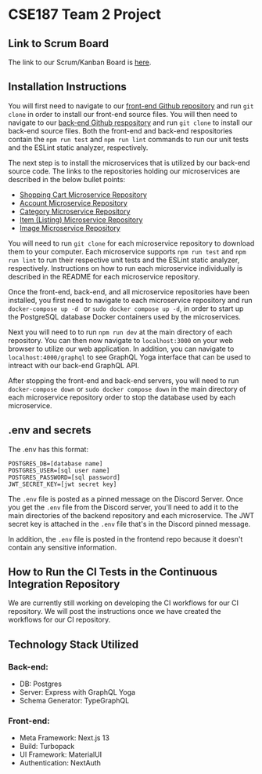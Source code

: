 # CSE187 Team 2 Project

## Link to Scrum Board

The link to our Scrum/Kanban Board is [here](https://github.com/orgs/CSE187-Team2/projects/1).

## Installation Instructions

You will first need to navigate to our [front-end Github repository](https://github.com/CSE187-Team2/frontend) and run ``git clone`` in order to install our front-end source files. You will then need to navigate to our [back-end Github respository](https://github.com/CSE187-Team2/backend) and run ``git clone`` to install our back-end source files. Both the front-end and back-end respositories contain the ``npm run test`` and ``npm run lint`` commands to run our unit tests and the ESLint static analyzer, respectively.

The next step is to install the microservices that is utilized by our back-end source code. The links to the repositories holding our microservices are described in the below bullet points:
*  [Shopping Cart Microservice Repository](https://github.com/CSE187-Team2/Shopping-Cart-Microservice)
*  [Account Microservice Repository]()
*  [Category Microservice Repository](https://github.com/CSE187-Team2/Categories-Microservice)
*  [Item (Listing) Microservice Repository]()
*  [Image Microservice Repository]()

You will need to run ``git clone`` for each microservice repository to download them to your computer. Each microservice supports ``npm run test`` and ``npm run lint`` to run their respective unit tests and the ESLint static analyzer, respectively. Instructions on how to run each microservice individually is described in the README for each microservice repository.

Once the front-end, back-end, and all microservice repositories have been installed, you first need to navigate to each microservice repository and run ``docker-compose up -d `` or ``sudo docker compose up -d``, in order to start up the PostgreSQL database Docker containers used by the microservices.

Next you will need to to run ``npm run dev`` at the main directory of each repository. You can then now navigate to ``localhost:3000`` on your web browser to utilize our web application. In addition, you can navigate to ``localhost:4000/graphql`` to see GraphQL Yoga interface that can be used to intreact with our back-end GraphQL API.

After stopping the front-end and back-end servers, you will need to run ``docker-compose down`` or ``sudo docker compose down`` in the main directory of each microservice repository order to stop the database used by each microservice.

## .env and secrets
The .env has this format:
```
POSTGRES_DB=[database name]
POSTGRES_USER=[sql user name]
POSTGRES_PASSWORD=[sql password]
JWT_SECRET_KEY=[jwt secret key]
```
The `.env` file is posted as a pinned message on the Discord Server.
Once you get the `.env` file from the Discord server, you'll need to add it to the main directories of the backend repository and each microservice. The JWT secret key is attached in the `.env` file that's in the Discord pinned message.

In addition, the `.env` file is posted in the frontend repo because it doesn't contain any sensitive information.

## How to Run the CI Tests in the Continuous Integration Repository

We are currently still working on developing the CI workflows for our CI repository. We will post the instructions once we have created the workflows for our CI repository. 


## Technology Stack Utilized

### Back-end:
- DB: Postgres
- Server: Express with GraphQL Yoga
- Schema Generator: TypeGraphQL

### Front-end:
- Meta Framework: Next.js 13
- Build: Turbopack
- UI Framework: MaterialUI
- Authentication: NextAuth
